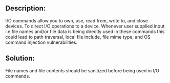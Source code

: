 ## Description:

I/O commands allow you to own, use, read from, write to, and close devices. To direct I/O operations to a device.
Whenever user supplied input i.e file names and/or file data is being directly used in these commands this could lead 
to path traversal, local file include, file mime type, and OS command injection vulnerabilities.

## Solution:

File names and file contents should be sanitized before being used in I/O commands. 
